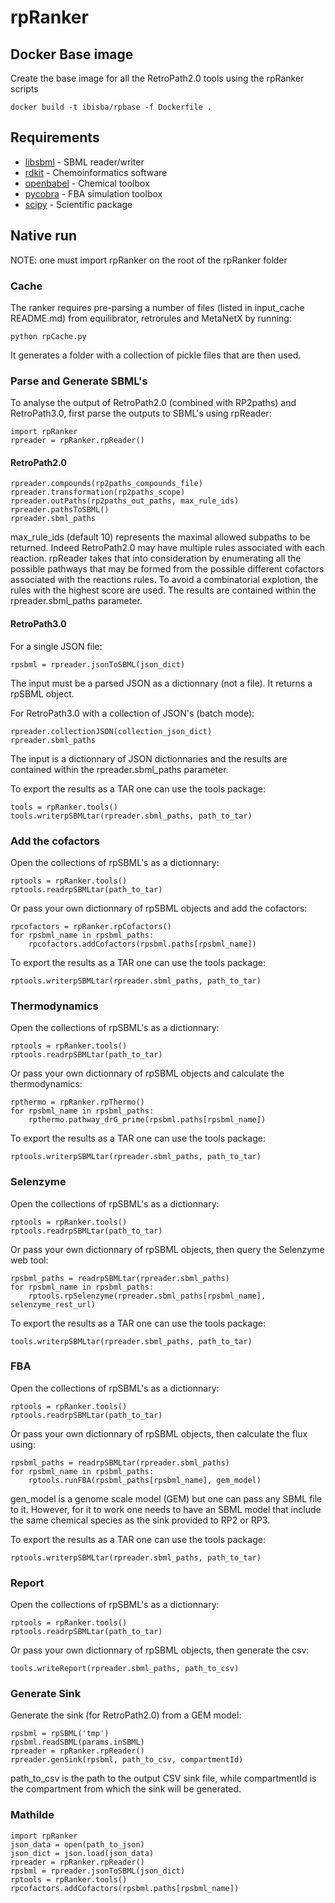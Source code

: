 # rpRanker

## Docker Base image

Create the base image for all the RetroPath2.0 tools using the rpRanker scripts

```
docker build -t ibisba/rpbase -f Dockerfile .
```

## Requirements

* [libsbml](http://sbml.org/Software/libSBML) - SBML reader/writer
* [rdkit](https://www.rdkit.org/) - Chemoinformatics software
* [openbabel](http://openbabel.org/wiki/Main_Page) - Chemical toolbox
* [pycobra](https://modal.lille.inria.fr/pycobra/) - FBA simulation toolbox
* [scipy](https://www.scipy.org/) - Scientific package

## Native run

NOTE: one must import rpRanker on the root of the rpRanker folder

### Cache

The ranker requires pre-parsing a number of files (listed in input_cache README.md) from equilibrator, retrorules and MetaNetX by running:

```
python rpCache.py
```

It generates a folder with a collection of pickle files that are then used.

### Parse and Generate SBML's

To analyse the output of RetroPath2.0 (combined with RP2paths) and RetroPath3.0, first parse the outputs to SBML's using rpReader:

```
import rpRanker
rpreader = rpRanker.rpReader()
```

#### RetroPath2.0

```
rpreader.compounds(rp2paths_compounds_file)
rpreader.transformation(rp2paths_scope)
rpreader.outPaths(rp2paths_out_paths, max_rule_ids)
rpreader.pathsToSBML()
rpreader.sbml_paths
```

max_rule_ids (default 10) represents the maximal allowed subpaths to be returned. Indeed RetroPath2.0 may have multiple rules associated with each reaction. rpReader takes that into consideration by enumerating all the possible pathways that may be formed from the possible different cofactors associated with the reactions rules. To avoid a combinatorial explotion, the rules with the highest score are used. The results are contained within the rpreader.sbml_paths parameter.

#### RetroPath3.0 

For a single JSON file:

```
rpsbml = rpreader.jsonToSBML(json_dict)
```

The input must be a parsed JSON as a dictionnary (not a file). It returns a rpSBML object.

For RetroPath3.0 with a collection of JSON's (batch mode):

```
rpreader.collectionJSON(collection_json_dict)
rpreader.sbml_paths
```

The input is a dictionnary of JSON dictionnaries and the results are contained within the rpreader.sbml_paths parameter.

To export the results as a TAR one can use the tools package:

```
tools = rpRanker.tools()
tools.writerpSBMLtar(rpreader.sbml_paths, path_to_tar)
``` 

### Add the cofactors

Open the collections of rpSBML's as a dictionnary:

```
rptools = rpRanker.tools()
rptools.readrpSBMLtar(path_to_tar)
``` 

Or pass your own dictionnary of rpSBML objects and add the cofactors:

```
rpcofactors = rpRanker.rpCofactors()
for rpsbml_name in rpsbml_paths:
    rpcofactors.addCofactors(rpsbml.paths[rpsbml_name])
```

To export the results as a TAR one can use the tools package:

```
rptools.writerpSBMLtar(rpreader.sbml_paths, path_to_tar)
``` 

### Thermodynamics

Open the collections of rpSBML's as a dictionnary:

```
rptools = rpRanker.tools()
rptools.readrpSBMLtar(path_to_tar)
``` 

Or pass your own dictionnary of rpSBML objects and calculate the thermodynamics:

```
rpthermo = rpRanker.rpThermo()
for rpsbml_name in rpsbml_paths:
    rpthermo.pathway_drG_prime(rpsbml.paths[rpsbml_name])
```

To export the results as a TAR one can use the tools package:

```
rptools.writerpSBMLtar(rpreader.sbml_paths, path_to_tar)
``` 

### Selenzyme

Open the collections of rpSBML's as a dictionnary:

```
rptools = rpRanker.tools()
rptools.readrpSBMLtar(path_to_tar)
``` 

Or pass your own dictionnary of rpSBML objects, then query the Selenzyme web tool:

```
rpsbml_paths = readrpSBMLtar(rpreader.sbml_paths)
for rpsbml_name in rpsbml_paths:
    rptools.rpSelenzyme(rpreader.sbml_paths[rpsbml_name], selenzyme_rest_url)
```

To export the results as a TAR one can use the tools package:

```
tools.writerpSBMLtar(rpreader.sbml_paths, path_to_tar)
``` 

### FBA

Open the collections of rpSBML's as a dictionnary:

```
rptools = rpRanker.tools()
rptools.readrpSBMLtar(path_to_tar)
``` 

Or pass your own dictionnary of rpSBML objects, then calculate the flux using:

```
rpsbml_paths = readrpSBMLtar(rpreader.sbml_paths)
for rpsbml_name in rpsbml_paths:
    rptools.runFBA(rpsbml_paths[rpsbml_name], gem_model) 
```

gen_model is a genome scale model (GEM) but one can pass any SBML file to it. However, for it to work one needs to have an SBML model that include the same chemical species as the sink provided to RP2 or RP3.

To export the results as a TAR one can use the tools package:

```
rptools.writerpSBMLtar(rpreader.sbml_paths, path_to_tar)
``` 

### Report

Open the collections of rpSBML's as a dictionnary:

```
rptools = rpRanker.tools()
rptools.readrpSBMLtar(path_to_tar)
``` 

Or pass your own dictionnary of rpSBML objects, then generate the csv:

```
tools.writeReport(rpreader.sbml_paths, path_to_csv)
```

### Generate Sink

Generate the sink (for RetroPath2.0) from a GEM model:

```
rpsbml = rpSBML('tmp')
rpsbml.readSBML(params.inSBML)
rpreader = rpRanker.rpReader()
rpreader.genSink(rpsbml, path_to_csv, compartmentId)
```

path_to_csv is the path to the output CSV sink file, while compartmentId is the compartment from which the sink will be generated.

### Mathilde

```
import rpRanker
json_data = open(path_to_json)
json_dict = json.load(json_data)
rpreader = rpRanker.rpReader()
rpsbml = rpreader.jsonToSBML(json_dict)
rptools = rpRanker.tools()
rpcofactors.addCofactors(rpsbml.paths[rpsbml_name])
```
